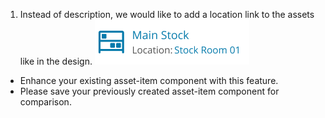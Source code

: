 1. Instead of description, we would like to add a location link to the assets like in the design.
![assetItem](.\asset2.png)

- Enhance your existing asset-item component with this feature.
- Please save your previously created asset-item component for comparison.